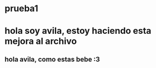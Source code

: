 # prueba1
# hola soy avila, estoy haciendo esta mejora al archivo

## hola avila, como estas bebe :3